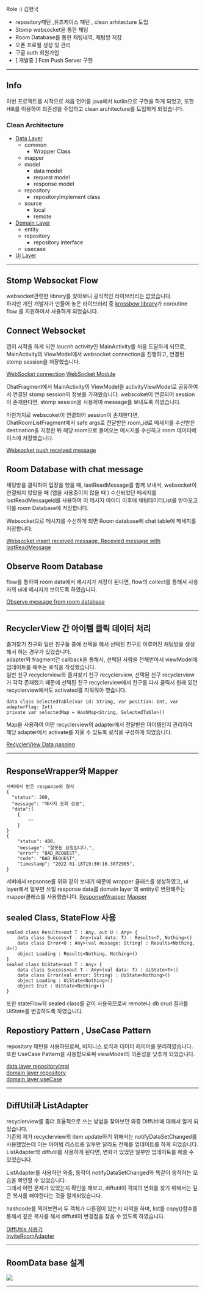 


Role :) 김현국
- repository패턴 ,유즈케이스 패턴 , clean arhitecture 도입 
- Stomp websocket을 통한 채팅
- Room Database를 통한 채팅내역, 채팅방 저장
- 오픈 프로필 생성 및 관리
- 구글 auth 회원가입  
- [ 개발중 ] Fcm Push Server 구현
---

## Info     
이번 프로젝트를 시작으로 처음 언어를 java에서 kotlin으로 구현을 하게 되었고,
또한 Hilt를 이용하여 의존성을 주입하고 clean architecture를 도입하게 되었습니다.

### Clean Architecture

+ [Data Layer]()
  - common
    * Wrapper Class
  - mapper
  - model
    * data model
    * request model
    * response model 
  - repository
    * repositoryImplement class
  - source
    * local
    * remote
+ [Domain Layer]()
  - entity
  - repository
    * repository interface
  - usecase
+ [Ui Layer]()

___   
## Stomp Websocket Flow
websocket관련한 library를 찾아보니 공식적인 라이브러리는 없었습니다.   
하지만 개인 개발자가 만들어 놓은 라이브러리 중 [krossbow library](https://joffrey-bion.github.io/krossbow/)가 coroutine flow
를 지원하여서 사용하게 되었습니다.   


## Connect Websocket
앱이 시작을 하게 되면 laucnh activity인 MainActivity를 처음 도달하게 되므로, 
MainActivity의 ViewModel에서 websocket connection을 진행하고, 연결된 stomp session을 저장했습니다. 

[WebSocket connection](https://github.com/DevCamp2Flame/FlameTalk_Android/blob/develop/app/src/main/java/com/sgs/devcamp2/flametalk_android/data/repository/MainActivityRepositoryImpl.kt)
[WebSocket Module](https://github.com/DevCamp2Flame/FlameTalk_Android/blob/develop/app/src/main/java/com/sgs/devcamp2/flametalk_android/di/module/WebSocketModule.kt)

ChatFragment에서 MainActivity의 ViewModel을 activityViewModel로 공유하여서 연결된 stomp session의 정보를 가져왔습니다. webscoket이 연결되어 session이 존재한다면, stomp session을 사용하여 message를 보내도록 하였습니다.   

마찬가지로 webscoket이 연결되어 session이 존재한다면, ChatRoomListFragment에서 safe args로 전달받은 room_id로 메세지를 수신받은 destination을 지정한 뒤 해당 room으로 들어오는 메시지를 수신하고 room 데이터베이스에 저장했습니다.   

[Websocket push received message](https://github.com/DevCamp2Flame/FlameTalk_Android/blob/develop/app/src/main/java/com/sgs/devcamp2/flametalk_android/ui/chatroom/ChatRoomViewModel.kt)

## Room Database with chat message

채팅방을 클릭하여 입장을 했을 때, lastReadMessage를 함께 보내서, websocket이 연결되지 않았을 때 (앱을 사용중이지 않을 때 ) 수신되었던 메세지를 lastReadMessageId를 사용하여 이 메시지 아이디 이후에 채팅데이터List를 받아오고 이를 room Database에 저장합니다. 

Websocket으로 메시지를 수신하게 되면 Room database에 chat table에 메세지를 저장합니다. 

[Websocket insert received message, Recevied message with lastReadMessage](https://github.com/DevCamp2Flame/FlameTalk_Android/blob/develop/app/src/main/java/com/sgs/devcamp2/flametalk_android/data/repository/ChatRepositoryImp.kt)

## Observe Room Database
flow를 통하여 room data에서 메시지가 저장이 된다면, flow의 collect를 통해서 사용자의 ui에 메시지가 보이도록 하였습니다.

[Observe message from room database](https://github.com/DevCamp2Flame/FlameTalk_Android/blob/develop/app/src/main/java/com/sgs/devcamp2/flametalk_android/ui/chatroom/ChatRoomFragment.kt)

---
## RecyclerView 간 아이템 클릭 데이터 처리
즐겨찾기 친구와 일반 친구들 중에 선택을 해서 선택된 친구로 이루어진 채팅방을 생성해서 하는 경우가 있었습니다.   
adapter와 fragment간 callback을 통해서, 선택된 사람을 전해받아서 viewModel에 업데이트를 해주는 로직을 작성했습니다.   
일반 친구 recyclerview와 즐겨찾기 친구 recyclerview, 선택된 친구 recyclerview가 각각 존재했기 때문에 선택된 친구 recyclerview에서 친구를 다시 클릭시 원래 있던 recyclerview에서도 activated를 지워줘야 했습니다.    
~~~
data class SelectedTable(var id: String, var position: Int, var adapterFlag: Int)
private var selectedMap = HashMap<String, SelectedTable>()
~~~
Map을 사용하여 어떤 recyclerview의 adapter에서 전달받은 아이템인지 관리하여 
해당 adapter에서 activate를 지울 수 있도록 로직을 구성하게 되었습니다. 

[RecyclerView Data passing](https://github.com/DevCamp2Flame/FlameTalk_Android/blob/develop/app/src/main/java/com/sgs/devcamp2/flametalk_android/ui/inviteroom/InviteRoomViewModel.kt)

---

## ResponseWrapper와 Mapper

~~~
서버에서 받은 response의 형식
{
  "status": 200,
  "message": "메시지 조회 성공",
  "data":[
    {
        ~~
    }
}
{
    "status": 400,
    "message": "잘못된 요청입니다.",
    "error": "BAD_REQUEST",
    "code": "BAD_REQUEST",
    "timestamp": "2022-01-18T19:30:16.3072905",
}

~~~
서버에서 repsonse를 위와 같이 보내기 때문에 wrapper 클래스를 생성하였고, ui layer에서 일부만 쓰일 response data를 domain layer 의 entity로 변환해주는 mapper클래스를 사용했습니다. 
[ResponseWrapper](https://github.com/DevCamp2Flame/FlameTalk_Android/blob/develop/app/src/main/java/com/sgs/devcamp2/flametalk_android/data/common/ResponseWrapper.kt)
[Mapper](https://github.com/DevCamp2Flame/FlameTalk_Android/tree/develop/app/src/main/java/com/sgs/devcamp2/flametalk_android/data/mapper)

##  sealed Class, StateFlow 사용
~~~
sealed class Results<out T : Any, out U : Any> {
    data class Success<T : Any>(val data: T) : Results<T, Nothing>()
    data class Error<U : Any>(val message: String) : Results<Nothing, U>()
    object Loading : Results<Nothing, Nothing>()
}
sealed class UiState<out T : Any> {
    data class Success<out T : Any>(val data: T) : UiState<T>()
    data class Error(val error: String) : UiState<Nothing>()
    object Loading : UiState<Nothing>()
    object Init : UiState<Nothing>()
}
~~~
또한 stateFlow와 sealed class를 같이 사용하므로써 remote나 db crud 결과를 UiState를 변경하도록 하였습니다. 

## Repostiory Pattern , UseCase Pattern 
repository 패턴을 사용하므로써, 비지니스 로직과 데이터 레이어를 분리하였습니다.    
또한 UseCase Pattern을 사용함으로써 viewModel의 의존성을 낮추게 되었습니다.    

[data layer repositoryImpl](https://github.com/DevCamp2Flame/FlameTalk_Android/tree/develop/app/src/main/java/com/sgs/devcamp2/flametalk_android/data/repository)   
[domain layer repository](https://github.com/DevCamp2Flame/FlameTalk_Android/tree/develop/app/src/main/java/com/sgs/devcamp2/flametalk_android/domain/repository)   
[domain layer useCase](https://github.com/DevCamp2Flame/FlameTalk_Android/tree/develop/app/src/main/java/com/sgs/devcamp2/flametalk_android/domain/usecase)   


---
## DiffUtil과 ListAdapter

recyclerview를 좀더 효율적으로 쓰는 방법을 찾아보던 와중 DiffUtil에 대해서 알게 되었습니다.    
기존의 제가 recyclerview의 item update하기 위해서는 notifyDataSetChanged를 사용했었는데 이는 아이템 리스트중 일부만 달라도 전체를 업데이트를 하게 되었습니다.   
ListAdapter와 diffutil를 사용하게 된다면, 변화가 있었던 일부만 업데이트를 해줄 수 있었습니다. 

ListAdapter를 사용하던 와중, 동작이 notifyDataSetChanged와 똑같이 동작하는 모습을 확인할 수 있었습니다.    
그래서 어떤 문제가 있었는지 확인을 해보고, diffutil이 객체의 변화를 찾기 위해서는 깊은 복사를 해야한다는 것을 알게되었습니다. 

hashcode를 찍어보면서 두 객체가 다른점이 있는지 파악을 하며, list를 copy()함수를 통해서 깊은 복사를 해서 diffutil이 변경점을 찾을 수 있도록 하였습니다. 

[DiffUtils 사용기](https://nonstop-angle-860.notion.site/DiffUtils-01b391ea8f304b8d994c36d7dbeae1e6)   
[InviteRoomAdapter](https://github.com/DevCamp2Flame/FlameTalk_Android/blob/develop/app/src/main/java/com/sgs/devcamp2/flametalk_android/ui/inviteroom/InviteRoomAdapter.kt)

---

## RoomData base 설계
<div align="center" style="display:flex;">
	<img src="https://postfiles.pstatic.net/MjAyMjAyMTNfMjcx/MDAxNjQ0NzU0OTExMzMw.xDFUr3NnQy8WW-TWJrR-LZV2c-yu7agY_xmiLeXk1Wsg.bgypECAyqqLma6gbGZ8Eth0d3h5Mht8Zaqklrqmcm7Ug.PNG.boris0815/Screen_Shot_2022-02-13_at_21.21.28_PM.png?type=w966">
</div>

---


